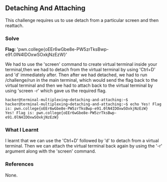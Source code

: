 ## Detaching And Attaching 
This challenge requires us to use detach from a particular screen and then reattach.

### Solve
**Flag:** 'pwn.college{oEEr6wGbe8e-PW5zrTksBwp-e91.0lN4IDOxwSOxkjNzEzW}'

We had to use the 'screen' command to create virtual terminal inside your terminal,then we had to detach from the virtual terminal by using 'Ctrl+D' and 'd' immediately after.
Then after we had detached, we had to run /challenge/run in the main terminal, which would send the flag back to the virtual terminal and then we had to attach back to the 
virtual terminal by using 'screen -r' which gave us the required flag.
```
hacker@terminal-multiplexing~detaching-and-attaching:~$
hacker@terminal-multiplexing~detaching-and-attaching:~$ echo Yes! Flag is: pwn.college{oEEr6wGbe8e-PW5zrTksBwp-e91.0lN4IDOxwSOxkjNzEzW}
Yes! Flag is: pwn.college{oEEr6wGbe8e-PW5zrTksBwp-e91.0lN4IDOxwSOxkjNzEzW}
```

### What I Learnt
I learnt that we can use the 'Ctrl+D' followed by 'd' to detach from a virtual terminal. Then we can attach the virtual terminal back again by using the '-r' argument along 
with the 'screen' command.
### References 
None. 
